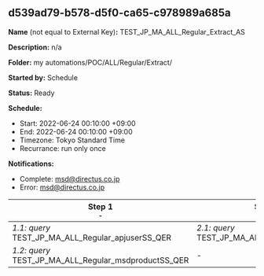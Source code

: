 ## d539ad79-b578-d5f0-ca65-c978989a685a

**Name** (not equal to External Key)**:** TEST_JP_MA_ALL_Regular_Extract_AS

**Description:** n/a

**Folder:** my automations/POC/ALL/Regular/Extract/

**Started by:** Schedule

**Status:** Ready

**Schedule:**

* Start: 2022-06-24 00:10:00 +09:00
* End: 2022-06-24 00:10:00 +09:00
* Timezone: Tokyo Standard Time
* Recurrance: run only once

**Notifications:**

* Complete: msd@directus.co.jp
* Error: msd@directus.co.jp

| Step 1<br>_<small>-</small>_ | Step 2<br>_<small>-</small>_ |
| --- | --- |
| _1.1: query_<br>TEST_JP_MA_ALL_Regular_apjuserSS_QER | _2.1: query_<br>TEST_JP_MA_ALL_Regular_alllist_QER |
| _1.2: query_<br>TEST_JP_MA_ALL_Regular_msdproductSS_QER | - |
